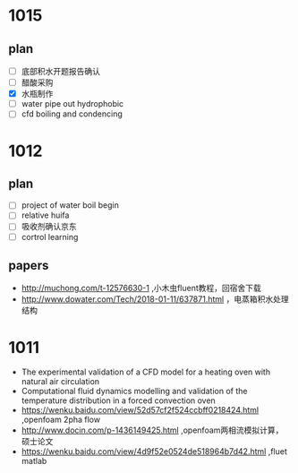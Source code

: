 # 1015
## plan
- [ ] 底部积水开题报告确认
- [ ] 醋酸采购
- [x] 水瓶制作
- [ ] water pipe out hydrophobic
- [ ] cfd boiling and condencing

# 1012
## plan
 - [ ] project of water boil begin
 - [ ] relative huifa
 - [ ] 吸收剂确认京东
 - [ ] cortrol learning
## papers
 - http://muchong.com/t-12576630-1 ,小木虫fluent教程，回宿舍下载
 - http://www.dowater.com/Tech/2018-01-11/637871.html ，电蒸箱积水处理结构

# 1011
- The experimental validation of a CFD model for a heating oven with natural air circulation
- Computational fluid dynamics modelling and validation of the temperature distribution in a forced convection oven
-  https://wenku.baidu.com/view/52d57cf2f524ccbff0218424.html ,openfoam 2pha flow
- http://www.docin.com/p-1436149425.html ,openfoam两相流模拟计算，硕士论文
- https://wenku.baidu.com/view/4d9f52e0524de518964b7d42.html ,fluet matlab
